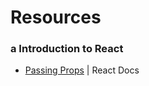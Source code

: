 # Resources
### a Introduction to React
- [Passing Props](https://react.dev/learn/passing-props-to-a-component) | React Docs
